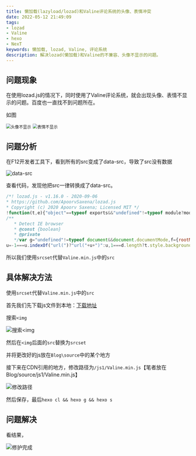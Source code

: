 ```yaml
---
title: 懒加载(lazyload/lozad)和Valine评论系统的头像、表情冲突
date: 2022-05-12 21:49:09
tags:
- lozad
- Valine
- hexo
- NexT
keywords: 懒加载, lozad, Valine, 评论系统
description: 解决lozad(懒加载)和Valine的不兼容、头像不显示的问题。
---
```


## 问题现象

在使用lozad.js的情况下，同时使用了Valine评论系统，就会出现头像、表情不显示的问题。百度也一直找不到问题所在。

如图

<img src="https://img1.i-nmb.cn/img/image-20220512221221660.png" alt="头像不显示" style="zoom:80%;" />

<img src="https://img1.i-nmb.cn/img/image-20220512221511083.png" alt="表情不显示" style="zoom:80%;" />

## 问题分析

在F12开发者工具下，看到所有的src变成了data-src，导致了src没有数据

![data-src](https://img1.i-nmb.cn/img/image-20220512221829449.png)



查看代码，发现他把src一律转换成了data-src。

```js
/*! lozad.js - v1.16.0 - 2020-09-06
* https://github.com/ApoorvSaxena/lozad.js
* Copyright (c) 2020 Apoorv Saxena; Licensed MIT */
!function(t,e){"object"==typeof exports&&"undefined"!=typeof module?module.exports=e():"function"==typeof define&&define.amd?define(e):t.lozad=e()}(this,function(){"use strict";
/**
   * Detect IE browser
   * @const {boolean}
   * @private
   */var g="undefined"!=typeof document&&document.documentMode,f={rootMargin:"0px",threshold:0,load:function(t){if("picture"===t.nodeName.toLowerCase()){var e=t.querySelector("img"),r=!1;null===e&&(e=document.createElement("img"),r=!0),g&&t.getAttribute("data-iesrc")&&(e.src=t.getAttribute("data-iesrc")),t.getAttribute("data-alt")&&(e.alt=t.getAttribute("data-alt")),r&&t.append(e)}if("video"===t.nodeName.toLowerCase()&&!t.getAttribute("data-src")&&t.children){for(var a=t.children,o=void 0,i=0;i<=a.length-1;i++)(o=a[i].getAttribute("data-src"))&&(a[i].src=o);t.load()}t.getAttribute("data-poster")&&(t.poster=t.getAttribute("data-poster")),t.getAttribute("data-src")&&(t.src=t.getAttribute("data-src")),t.getAttribute("data-srcset")&&t.setAttribute("srcset",t.getAttribute("data-srcset"));var n=",";if(t.getAttribute("data-background-delimiter")&&(n=t.getAttribute("data-background-delimiter")),t.getAttribute("data-background-image"))t.style.backgroundImage="url('"+t.getAttribute("data-background-image").split(n).join("'),url('")+"')";else if(t.getAttribute("data-background-image-set")){var d=t.getAttribute("data-background-image-set").split(n),u=d[0].substr(0,d[0].indexOf(" "))||d[0];// Substring before ... 1x
u=-1===u.indexOf("url(")?"url("+u+")":u,1===d.length?t.style.backgroundImage=u:t.setAttribute("style",(t.getAttribute("style")||"")+"background-image: "+u+"; background-image: -webkit-image-set("+d+"); background-image: image-set("+d+")")}t.getAttribute("data-toggle-class")&&t.classList.toggle(t.getAttribute("data-toggle-class"))},loaded:function(){}};function A(t){t.setAttribute("data-loaded",!0)}var m=function(t){return"true"===t.getAttribute("data-loaded")},v=function(t){var e=1<arguments.length&&void 0!==arguments[1]?arguments[1]:document;return t instanceof Element?[t]:t instanceof NodeList?t:e.querySelectorAll(t)};return function(){var r,a,o=0<arguments.length&&void 0!==arguments[0]?arguments[0]:".lozad",t=1<arguments.length&&void 0!==arguments[1]?arguments[1]:{},e=Object.assign({},f,t),i=e.root,n=e.rootMargin,d=e.threshold,u=e.load,g=e.loaded,s=void 0;"undefined"!=typeof window&&window.IntersectionObserver&&(s=new IntersectionObserver((r=u,a=g,function(t,e){t.forEach(function(t){(0<t.intersectionRatio||t.isIntersecting)&&(e.unobserve(t.target),m(t.target)||(r(t.target),A(t.target),a(t.target)))})}),{root:i,rootMargin:n,threshold:d}));for(var c,l=v(o,i),b=0;b<l.length;b++)(c=l[b]).getAttribute("data-placeholder-background")&&(c.style.background=c.getAttribute("data-placeholder-background"));return{observe:function(){for(var t=v(o,i),e=0;e<t.length;e++)m(t[e])||(s?s.observe(t[e]):(u(t[e]),A(t[e]),g(t[e])))},triggerLoad:function(t){m(t)||(u(t),A(t),g(t))},observer:s}}});
```



所以我们使用`srcset`代替`Valine.min.js`中的`src`



## 具体解决方法

使用`srcset`代替`Valine.min.js`中的`src`

首先我们先下载js文件到本地：[下载地址](https://cdn.jsdelivr.net/npm/valine@1/dist/Valine.min.js)

搜索`<img`

![搜索<img](https://img1.i-nmb.cn/img/image-20220512223914575.png)

然后在`<img`后面的`src`替换为`srcset`

并将更改好的js放在`Blog\source`中的某个地方

接下来在CDN引用的地方，修改路径为`/js1/Valine.min.js`【笔者放在Blog/source/js1/Valine.min.js】

![修改路径](https://img1.i-nmb.cn/img/image-20220512230334642.png)

然后保存，最后`hexo cl && hexo g && hexo s`

## 问题解决

看结果，

![修护完成](https://img1.i-nmb.cn/img/image-20220512224151163.png)
